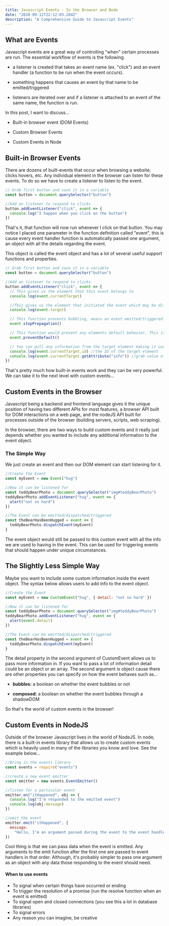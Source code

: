 ```yaml
---
title: Javascript Events - In the Browser and Node
date: "2020-09-12T22:12:03.284Z"
description: "A Comprehensive Guide to Javascript Events"
---
```


## What are Events

Javascript events are a great way of controlling "when" certain processes are run. The essential workflow of events is the following.

- a listener is created that takes an event name (ex. "click") and an event handler (a function to be run when the event occurs).

- something happens that causes an event by that name to be emitted/triggered

- listeners are iterated over and if a listener is attached to an event of the same name, the function is run.

In this post, I want to discuss...

- Built-in browser event (DOM Events)

- Custom Browser Events

- Custom Events in Node

## Built-in Browser Events

There are dozens of built-events that occur when browsing a website; clicks hovers, etc. Any individual element in the browser can listen for these events. To do so we have to create a listener to listen to the event.

```js
// Grab first button and save it in a variable
const button = document.querySelector("button")

//Add an listener to respond to clicks
button.addEventListener("click", event => {
  console.log("I happen when you click on the button")
})
```

That's it, that function will now run whenever I click on that button. You may notice I placed one parameter in the function definition called "event", this is cause every event handler function is automatically passed one argument, an object with all the details regarding the event.

This object is called the event object and has a lot of several useful support functions and properties.

```js
// Grab first button and save it in a variable
const button = document.querySelector("button")

//Add an listener to respond to clicks
button.addEventListener("click", event => {
  // This gives us the element that this event belongs to
  console.log(event.currentTarget)

  //This gives us the element that initiated the event which may be different if this particular event was triggered by an interaction of a child element, this property would contain the child element.
  console.log(event.target)

  // This function prevents bubbling, means an event emitted/triggered on a child element will not trigger events on the parents. (A click event on a button won't trigger a click event on the div it is inside in, which would normally occur)
  event.stopPropagation()

  // This function would prevent any elements default behavior. This is primarily useful when submitting a form as by default forms refresh on every submit.
  event.preventDefault()

  // You can pull any information from the target element making it useful to store information in the element via attributes to be used in events.
  console.log(event.currentTarget.id) //the ID of the target element
  console.log(event.currentTarget.getAttribute("info")) //grab value of an "info" attribute
})
```

That's pretty much how built-in events work and they can be very powerful. We can take it to the next level with custom events...

## Custom Events in the Browser

Javascript being a backend and frontend language gives it the unique position of having two different APIs for most features, a browser API built for DOM interactions on a web page, and the nodeJS API built for processes outside of the browser (building servers, scripts, web scraping).

In the browser, there are two ways to build custom events and it really just depends whether you wanted to include any additional information to the event object.

### The Simple Way

We just create an event and then our DOM element can start listening for it.

```js
//Create the Event
const myEvent = new Event("hug")

//Now it can be listened for
const teddyBearPhoto = document.querySelector("img#teddyBearPhoto")
teddyBearPhoto.addEventListener("hug", event => {
  alert("not so hard")
})

//The Event can be emitted/dispatched/triggered
const theBearHasBeenHugged = event => {
  teddyBearPhoto.dispatchEvent(myEvent)
}
```

The event object would still be passed to this custom event with all the info we are used to having in the event. This can be used for triggering events that should happen under unique circumstances.

## The Slightly Less Simple Way

Maybe you want to include some custom information inside the event object. The syntax below allows users to add info to the event object.

```js
//Create the Event
const myEvent = new CustomEvent("hug", { detail: "not so hard" })

//Now it can be listened for
const teddyBearPhoto = document.querySelector("img#teddyBearPhoto")
teddyBearPhoto.addEventListener("hug", event => {
  alert(event.detail)
})

//The Event can be emitted/dispatched/triggered
const theBearHasBeenHugged = event => {
  teddyBearPhoto.dispatchEvent(myEvent)
}
```

The detail property in the second argument of CustomEvent allows us to pass more information in. If you want to pass a lot of information detail could be an object or an array. The second argument is object cause there are other properties you can specify on how the event behaves such as...

- **bubbles:** a boolean on whether the event bubbles or not

- **composed:** a boolean on whether the event bubbles through a shadowDOM

So that's the world of custom events in the browser!

## Custom Events in NodeJS

Outside of the browser Javascript lives in the world of NodeJS. In node, there is a built-in events library that allows us to create custom events which is heavily used in many of the libraries you know and love. See the example below...

```js
//Bring in the events library
const events = require("events")

//create a new event emitter
const emitter = new events.EventEmitter()

//listen for a particular event
emitter.on("itHappened", obj => {
  console.log("I'm responded to the emitted event")
  console.log(obj.message)
})

//emit the event
emitter.emit("itHappened", {
  message:
    "Hello, I'm an argument passed during the event to the event handler",
})
```

Cool thing is that we can pass data when the event is emitted. Any arguments to the emit function after the first one are passed to event handlers in that order. Although, it's probably simpler to pass one argument as an object with any data those responding to the event should need.

#### When to use events

- To signal when certain things have occurred or ending
- To trigger the resolution of a promise (run the resolve function when an event is emitted)
- To signal open and closed connections (you see this a lot in database libraries)
- To signal errors
- Any reason you can imagine, be creative
